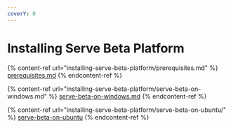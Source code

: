 ```yaml
---
coverY: 0
---
```


# Installing Serve Beta Platform

{% content-ref url="installing-serve-beta-platform/prerequisites.md" %}
[prerequisites.md](installing-serve-beta-platform/prerequisites.md)
{% endcontent-ref %}

{% content-ref url="installing-serve-beta-platform/serve-beta-on-windows.md" %}
[serve-beta-on-windows.md](installing-serve-beta-platform/serve-beta-on-windows.md)
{% endcontent-ref %}

{% content-ref url="installing-serve-beta-platform/serve-beta-on-ubuntu/" %}
[serve-beta-on-ubuntu](installing-serve-beta-platform/serve-beta-on-ubuntu/)
{% endcontent-ref %}

###
